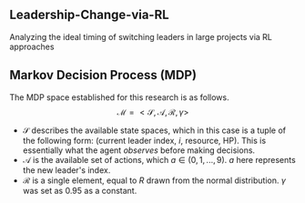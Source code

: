 ## Leadership-Change-via-RL
Analyzing the ideal timing of switching leaders in large projects via RL approaches

## Markov Decision Process (MDP) 
The MDP space established for this research is as follows.
$$\mathcal{M} = <\mathcal{S}, \mathcal{A}, \mathcal{R}, \gamma>$$

- $\mathcal{S}$ describes the available state spaces, which in this case is a tuple of the following form: (current leader index, $i$, resource, HP). This is essentially what the agent _observes_ before making decisions.
- $\mathcal{A}$ is the available set of actions, which $a \in (0, 1, ..., 9)$. $a$ here represents the new leader's index. 
- $\mathcal{R}$ is a single element, equal to $R$ drawn from the normal distribution. $\gamma$ was set as 0.95 as a constant.


